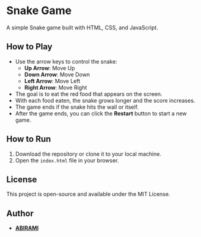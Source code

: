 
# Snake Game

A simple Snake game built with HTML, CSS, and JavaScript.

## How to Play

- Use the arrow keys to control the snake:
  - **Up Arrow**: Move Up
  - **Down Arrow**: Move Down
  - **Left Arrow**: Move Left
  - **Right Arrow**: Move Right
- The goal is to eat the red food that appears on the screen.
- With each food eaten, the snake grows longer and the score increases.
- The game ends if the snake hits the wall or itself.
- After the game ends, you can click the **Restart** button to start a new game.

## How to Run

1. Download the repository or clone it to your local machine.
2. Open the `index.html` file in your browser.

## License

This project is open-source and available under the MIT License.

## Author

- **[ABIRAMI](https://github.com/abirami2405)**
